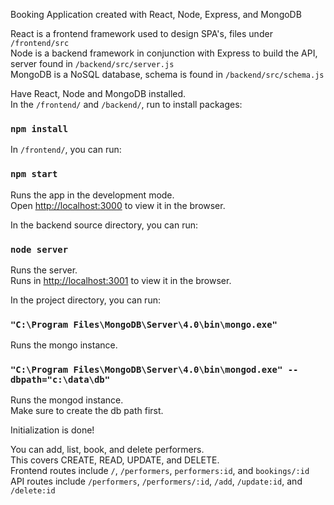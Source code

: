 Booking Application created with React, Node, Express, and MongoDB 

React is a frontend framework used to design SPA's, files under `/frontend/src` <br>
Node is a backend framework in conjunction with Express to build the API, server found in `/backend/src/server.js` <br>
MongoDB is a NoSQL database, schema is found in `/backend/src/schema.js`

Have React, Node and MongoDB installed. <br>
In the `/frontend/` and `/backend/`, run to install packages:

### `npm install`

In `/frontend/`, you can run:

### `npm start`

Runs the app in the development mode.<br>
Open [http://localhost:3000](http://localhost:3000) to view it in the browser.

In the backend source directory, you can run:
### `node server`

Runs the server. <br>
Runs in [http://localhost:3001](http://localhost:3001) to view it in the browser.

In the project directory, you can run:

### `"C:\Program Files\MongoDB\Server\4.0\bin\mongo.exe"`

Runs the mongo instance. <br>

### `"C:\Program Files\MongoDB\Server\4.0\bin\mongod.exe" --dbpath="c:\data\db"`

Runs the mongod instance. <br>
Make sure to create the db path first.

Initialization is done! <br>

You can add, list, book, and delete performers.<br>
This covers CREATE, READ, UPDATE, and DELETE. <br>
Frontend routes include `/`, `/performers`, `performers:id`, and `bookings/:id`<br>
API routes include `/performers`, `/performers/:id`, `/add`, `/update:id`, and `/delete:id`<br>
